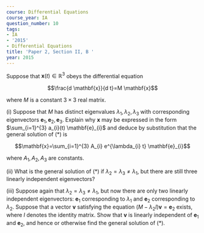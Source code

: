 ```yaml
---
course: Differential Equations
course_year: IA
question_number: 10
tags:
- IA
- '2015'
- Differential Equations
title: 'Paper 2, Section II, B '
year: 2015
---
```




Suppose that $\mathbf{x}(t) \in \mathbb{R}^{3}$ obeys the differential equation

$$\frac{d \mathbf{x}}{d t}=M \mathbf{x}$$

where $M$ is a constant $3 \times 3$ real matrix.

(i) Suppose that $M$ has distinct eigenvalues $\lambda_{1}, \lambda_{2}, \lambda_{3}$ with corresponding eigenvectors $\mathbf{e}_{1}, \mathbf{e}_{2}, \mathbf{e}_{3}$. Explain why $\mathbf{x}$ may be expressed in the form $\sum_{i=1}^{3} a_{i}(t) \mathbf{e}_{i}$ and deduce by substitution that the general solution of $(*)$ is

$$\mathbf{x}=\sum_{i=1}^{3} A_{i} e^{\lambda_{i} t} \mathbf{e}_{i}$$

where $A_{1}, A_{2}, A_{3}$ are constants.

(ii) What is the general solution of $(*)$ if $\lambda_{2}=\lambda_{3} \neq \lambda_{1}$, but there are still three linearly independent eigenvectors?

(iii) Suppose again that $\lambda_{2}=\lambda_{3} \neq \lambda_{1}$, but now there are only two linearly independent eigenvectors: $\mathbf{e}_{1}$ corresponding to $\lambda_{1}$ and $\mathbf{e}_{2}$ corresponding to $\lambda_{2}$. Suppose that a vector $\mathbf{v}$ satisfying the equation $\left(M-\lambda_{2} I\right) \mathbf{v}=\mathbf{e}_{2}$ exists, where $I$ denotes the identity matrix. Show that $\mathbf{v}$ is linearly independent of $\mathbf{e}_{1}$ and $\mathbf{e}_{2}$, and hence or otherwise find the general solution of $(*)$.